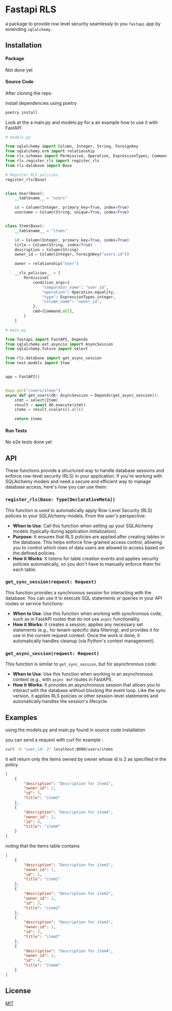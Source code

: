 # Fastapi RLS

a package to provide row level security seamlessly to you `fastapi` app by extending `sqlalchemy`.

## Installation

#### Package

Not done yet

#### Source Code
After cloning the repo

install dependencies using poetry

```bash
poetry install
```

Look at the a main.py and models.py for a an example how to use it with FastAPI

```python
# models.py

from sqlalchemy import Column, Integer, String, ForeignKey
from sqlalchemy.orm import relationship
from rls.schemas import Permissive, Operation, ExpressionTypes, Command
from rls.register_rls import register_rls
from rls.database import Base

# Register RLS policies
register_rls(Base)


class User(Base):
    __tablename__ = "users"

    id = Column(Integer, primary_key=True, index=True)
    username = Column(String, unique=True, index=True)


class Item(Base):
    __tablename__ = "items"

    id = Column(Integer, primary_key=True, index=True)
    title = Column(String, index=True)
    description = Column(String)
    owner_id = Column(Integer, ForeignKey("users.id"))

    owner = relationship("User")

    __rls_policies__ = [
        Permissive(
            condition_args={
                "comparator_name": "user_id",
                "operation": Operation.equality,
                "type": ExpressionTypes.integer,
                "column_name": "owner_id",
            },
            cmd=[Command.all],
        )
    ]

```

```python
# main.py

from fastapi import FastAPI, Depends
from sqlalchemy.ext.asyncio import AsyncSession
from sqlalchemy.future import select

from rls.database import get_async_session
from test.models import Item


app = FastAPI()


@app.get("/users/items")
async def get_users(db: AsyncSession = Depends(get_async_session)):
    stmt = select(Item)
    result = await db.execute(stmt)
    items = result.scalars().all()

    return items

```

#### Run Tests
No e2e tests done yet

## API
These functions provide a structured way to handle database sessions and enforce row-level security (RLS) in your application. If you're working with SQLAlchemy models and need a secure and efficient way to manage database access, here's how you can use them:

### `register_rls(Base: Type[DeclarativeMeta])`

This function is used to automatically apply Row-Level Security (RLS) policies to your SQLAlchemy models. From the user's perspective:
- **When to Use**: Call this function when setting up your SQLAlchemy models (typically during application initialization).
- **Purpose**: It ensures that RLS policies are applied after creating tables in the database. This helps enforce fine-grained access control, allowing you to control which rows of data users are allowed to access based on the defined policies.
- **How it Works**: It listens for table creation events and applies security policies automatically, so you don't have to manually enforce them for each table.

### `get_sync_session(request: Request)`

This function provides a synchronous session for interacting with the database. You can use it to execute SQL statements or queries in your API routes or service functions:
- **When to Use**: Use this function when working with synchronous code, such as in FastAPI routes that do not use `async` functionality.
- **How it Works**: It creates a session, applies any necessary set statements (e.g., for tenant-specific data filtering), and provides it for use in the current request context. Once the work is done, it automatically handles cleanup (via Python's context management).

### `get_async_session(request: Request)`

This function is similar to `get_sync_session`, but for asynchronous code:
- **When to Use**: Use this function when working in an asynchronous context (e.g., with `async def` routes in FastAPI).
- **How it Works**: It provides an asynchronous session that allows you to interact with the database without blocking the event loop. Like the sync version, it applies RLS policies or other session-level statements and automatically handles the session's lifecycle.


## Examples

using the models.py and main.py found in source code installation

you can send a request with curl for example :
```bash
curl -H "user_id: 2" localhost:8000/users/items
```
it will return only the items owned by owner whose id is 2 as specified in the policy
```json
[
    {
        "description": "Description for item3",
        "owner_id": 2,
        "id": 3,
        "title": "item3"
    },
    {
        "description": "Description for item4",
        "owner_id": 2,
        "id": 4,
        "title": "item4"
    }
]
```
noting that the items table contains
```json
[
    {
        "description": "Description for item1",
        "owner_id": 1,
        "id": 1,
        "title": "item1"
    },
    {
        "description": "Description for item2",
        "owner_id": 1,
        "id": 2,
        "title": "item2"
    },
    {
        "description": "Description for item3",
        "owner_id": 2,
        "id": 3,
        "title": "item3"
    },
    {
        "description": "Description for item4",
        "owner_id": 2,
        "id": 4,
        "title": "item4"
    }
]
```

## License

[MIT](LICENSE)
